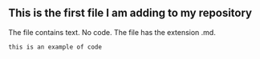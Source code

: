 ## This is the first file I am adding to my repository

The file contains text. No code. The file has the extension .md. 

`this is an example of code`
